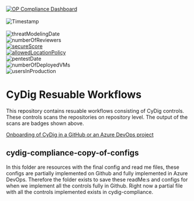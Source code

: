 [![OP Compliance Dashboard](https://img.shields.io/badge/OP%20Compliance%20Dashboard-click%20here-blue)](https://cydig.omegapoint.cloud/cydig)<br/><br/>
![Timestamp](https://img.shields.io/endpoint?url=https%3A%2F%2Ffunc-cydig-comp-state-prod.azurewebsites.net%2Fapi%2FReadToReadme%3Fcode%3DxaEvCDsaK01y2Z6SBivwOKndN4o915lpOTt1VkmULgsxgsjkml7u1DOhgULzmAPX%26teamName%3DCyDig%26teamProjectName%3DCyDig%26codeRepositoryName%3Dcydig-reusable-workflows%26stateType%3Dtimestamp)<br/><br/>
![threatModelingDate](https://img.shields.io/endpoint?url=https%3A%2F%2Ffunc-cydig-comp-state-prod.azurewebsites.net%2Fapi%2FReadToReadme%3Fcode%3DxaEvCDsaK01y2Z6SBivwOKndN4o915lpOTt1VkmULgsxgsjkml7u1DOhgULzmAPX%26teamName%3DCyDig%26teamProjectName%3DCyDig%26codeRepositoryName%3Dcydig-reusable-workflows%26stateType%3DthreatModelingDate)<br/>
![numberOfReviewers](https://img.shields.io/endpoint?url=https%3A%2F%2Ffunc-cydig-comp-state-prod.azurewebsites.net%2Fapi%2FReadToReadme%3Fcode%3DxaEvCDsaK01y2Z6SBivwOKndN4o915lpOTt1VkmULgsxgsjkml7u1DOhgULzmAPX%26teamName%3DCyDig%26teamProjectName%3DCyDig%26codeRepositoryName%3Dcydig-reusable-workflows%26stateType%3DnumberOfReviewers)<br/>
[![secureScore](https://img.shields.io/endpoint?url=https%3A%2F%2Ffunc-cydig-comp-state-prod.azurewebsites.net%2Fapi%2FReadToReadme%3Fcode%3DxaEvCDsaK01y2Z6SBivwOKndN4o915lpOTt1VkmULgsxgsjkml7u1DOhgULzmAPX%26teamName%3DCyDig%26teamProjectName%3DCyDig%26codeRepositoryName%3Dcydig-reusable-workflows%26stateType%3DsecureScore)](https://portal.azure.com/#view/Microsoft_Azure_Security/RecommendationsBladeV2/subscriptionIds~/%5B%2215c6235f-9e0f-4073-baf4-4fd0a7913d76%22%5D/source/SecurityPosture_ViewRecommendation)<br/>
[![allowedLocationPolicy](https://img.shields.io/endpoint?url=https%3A%2F%2Ffunc-cydig-comp-state-prod.azurewebsites.net%2Fapi%2FReadToReadme%3Fcode%3DxaEvCDsaK01y2Z6SBivwOKndN4o915lpOTt1VkmULgsxgsjkml7u1DOhgULzmAPX%26teamName%3DCyDig%26teamProjectName%3DCyDig%26codeRepositoryName%3Dcydig-reusable-workflows%26stateType%3DallowedLocationPolicy)](https://portal.azure.com/#view/Microsoft_Azure_Policy/PolicyMenuBlade/~/Compliance)<br/>
![pentestDate](https://img.shields.io/endpoint?url=https%3A%2F%2Ffunc-cydig-comp-state-prod.azurewebsites.net%2Fapi%2FReadToReadme%3Fcode%3DxaEvCDsaK01y2Z6SBivwOKndN4o915lpOTt1VkmULgsxgsjkml7u1DOhgULzmAPX%26teamName%3DCyDig%26teamProjectName%3DCyDig%26codeRepositoryName%3Dcydig-reusable-workflows%26stateType%3DpentestDate)<br/>
![numberOfDeployedVMs](https://img.shields.io/endpoint?url=https%3A%2F%2Ffunc-cydig-comp-state-prod.azurewebsites.net%2Fapi%2FReadToReadme%3Fcode%3DxaEvCDsaK01y2Z6SBivwOKndN4o915lpOTt1VkmULgsxgsjkml7u1DOhgULzmAPX%26teamName%3DCyDig%26teamProjectName%3DCyDig%26codeRepositoryName%3Dcydig-reusable-workflows%26stateType%3DnumberOfDeployedVMs)<br/>
![usersInProduction](https://img.shields.io/endpoint?url=https%3A%2F%2Ffunc-cydig-comp-state-prod.azurewebsites.net%2Fapi%2FReadToReadme%3Fcode%3DxaEvCDsaK01y2Z6SBivwOKndN4o915lpOTt1VkmULgsxgsjkml7u1DOhgULzmAPX%26teamName%3DCyDig%26teamProjectName%3DCyDig%26codeRepositoryName%3Dcydig-reusable-workflows%26stateType%3DusersInProduction)<br/>



# CyDig Resuable Workflows

This repository contains resuable workflows consisting of CyDig controls. These controls scans the repositories on repository level. The output of the scans are badges shown above.

[Onboarding of CyDig in a GitHub or an Azure DevOps project](https://github.com/Omegapoint/cydig-compliance)


## cydig-compliance-copy-of-configs
In this folder are resources with the final config and read me files, these configs are partially implemented on Github and fully implemented in Azure DevOps. Therefore the folder exists to save these readMe:s and configs for when we implement all the controls fully in Github. Right now a partial file with all the controls implemented exists in cydig-compliance. 